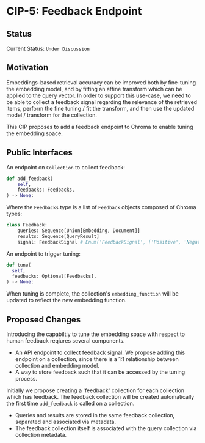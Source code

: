 # CIP-5: Feedback Endpoint

## Status

Current Status: `Under Discussion`

## **Motivation**

Embeddings-based retrieval accuracy can be improved both by fine-tuning the embedding model,
and by fitting an affine transform which can be applied to the query vector. In order to support this
use-case, we need to be able to collect a feedback signal regarding the relevance of the retrieved
items, perform the fine tuning / fit the transform, and then use the updated model / transform for the collection.

This CIP proposes to add a feedback endpoint to Chroma to enable tuning the embedding space.

## **Public Interfaces**

An endpoint on `Collection` to collect feedback:

```python
def add_feedback(
    self,
    feedbacks: Feedbacks,
) -> None:
```

Where the `Feedbacks` type is a list of `Feedback` objects composed of Chroma types:

```python
class Feedback:
    queries: Sequence[Union[Embedding, Document]]
    results: Sequence[QueryResult]
    signal: FeedbackSignal # Enum('FeedbackSignal', ['Positive', 'Negative'])
```

An endpoint to trigger tuning:

```python
def tune(
  self,
  feedbacks: Optional[Feedbacks],
) -> None:
```

When tuning is complete, the collection's `embedding_function` will be updated to reflect the new embedding function.

## **Proposed Changes**

Introducing the capabiltiy to tune the embedding space with respect to human feedback reqiures several components.

- An API endpoint to collect feedback signal. We propose adding this endpoint on a collection, since there is a 1:1 relationship between collection and embedding model.
- A way to store feedback such that it can be accessed by the tuning process.

Initially we propose creating a 'feedback' collection for each collection which has feedback. The feedback collection will be created automatically the first time `add_feedback` is called on a collection.

- Queries and results are stored in the same feedback collection, separated and associated via metadata.
- The feedback collection itself is associated with the query collection via collection metadata.

```

```
